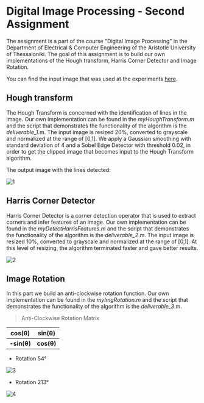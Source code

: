 # Digital Image Processing - Second Assignment

The assignment is a part of the course "Digital Image Processing" in the Department of Electrical & Computer Engineering of the Aristotle University of Thessaloniki. The goal of this assignment is to build our own implementations of the Hough transform, Harris Corner Detector and Image Rotation.

You can find the input image that was used at the experiments [here](https://github.com/tasos-m/DIP-Hough-Harris-Rotation/blob/main/im2.jpg). 

## Hough transform
The Hough Transform is concerned with the identification of lines in the image. Our own implementation can be found in the _myHoughTransform.m_ and the script that demonstrates the functionality of the algorithm is the _deliverable_1_.m. 
The input image is resized 20%, converted to grayscale and normalized at the range of [0,1]. We apply a Gaussian smoothing with standard deviation of 4 and a Sobel Edge Detector with threshold 0.02, in order to get the clipped image that becomes input to the Hough Transform algorithm.

The output image with the lines detected:

![1](https://user-images.githubusercontent.com/66207231/111867972-14a35600-8980-11eb-8846-1ee002c71bec.png)

## Harris Corner Detector
Harris Corner Detector is a corner detection operator that is used to extract corners and infer features of an image. Our own implementation can be found in the _myDetectHarrisFeatures.m_ and the script that demonstrates the functionality of the algorithm is the _deliverable_2_.m. 
The input image is resized 10%, converted to grayscale and normalized at the range of [0,1]. At this level of resizing, the algorithm terminated faster and gave better results.

![2](https://user-images.githubusercontent.com/66207231/111868441-88466280-8982-11eb-857b-a6b3c9613933.png)

## Image Rotation
In this part we build an anti-clockwise rotation function. Our own implementation can be found in the _myImgRotation.m_ and the script that demonstrates the functionality of the algorithm is the _deliverable_3_.m. 

>Anti-Clockwise Rotation Matrix 

|  cos(θ) | sin(θ) |
| --- | --- |
| **-sin(θ)** | **cos(θ)** |

* Rotation 54°

![3](https://user-images.githubusercontent.com/66207231/111868660-f17aa580-8983-11eb-903a-d391367b4ac9.png)

* Rotation 213°

![4](https://user-images.githubusercontent.com/66207231/111868746-5209e280-8984-11eb-882e-bbc2dac7bf75.png)
